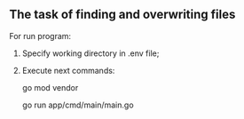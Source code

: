 The task of finding and overwriting files
-------

For run program:

1) Specify working directory in .env file;

2) Execute next commands:


    go mod vendor

    go run app/cmd/main/main.go

  
